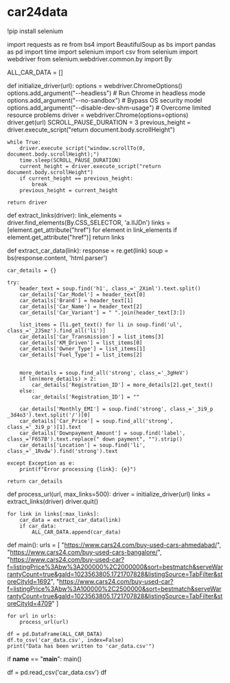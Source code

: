 # car24data

!pip install selenium

import requests as re
from bs4 import BeautifulSoup as bs
import pandas as pd
import time
import selenium
import csv
from selenium import webdriver
from selenium.webdriver.common.by import By


ALL_CAR_DATA = []

def initialize_driver(url):
    options = webdriver.ChromeOptions()
    options.add_argument("--headless")  # Run Chrome in headless mode
    options.add_argument("--no-sandbox")  # Bypass OS security model
    options.add_argument("--disable-dev-shm-usage")  # Overcome limited resource problems
    driver = webdriver.Chrome(options=options)
    driver.get(url)
    SCROLL_PAUSE_DURATION = 3
    previous_height = driver.execute_script("return document.body.scrollHeight")

    while True:
        driver.execute_script("window.scrollTo(0, document.body.scrollHeight);")
        time.sleep(SCROLL_PAUSE_DURATION)
        current_height = driver.execute_script("return document.body.scrollHeight")
        if current_height == previous_height:
            break
        previous_height = current_height

    return driver

def extract_links(driver):
    link_elements = driver.find_elements(By.CSS_SELECTOR, 'a.IIJDn')
    links = [element.get_attribute("href") for element in link_elements if element.get_attribute("href")]
    return links

def extract_car_data(link):
    response = re.get(link)
    soup = bs(response.content, 'html.parser')

    car_details = {}

    try:
        header_text = soup.find('h1', class_='_2Ximl').text.split()
        car_details['Car_Model'] = header_text[0]
        car_details['Brand'] = header_text[1]
        car_details['Car_Name'] = header_text[2]
        car_details['Car_Variant'] = " ".join(header_text[3:])

        list_items = [li.get_text() for li in soup.find('ul', class_='_2JSmz').find_all('li')]
        car_details['Car_Transmission'] = list_items[3]
        car_details['KM_Driven'] = list_items[0]
        car_details['Owner_Type'] = list_items[1]
        car_details['Fuel_Type'] = list_items[2]


        more_details = soup.find_all('strong', class_='_3gHeV')
        if len(more_details) > 2:
            car_details['Registration_ID'] = more_details[2].get_text()
        else:
            car_details['Registration_ID'] = ""

        car_details['Monthly_EMI'] = soup.find('strong', class_='_3i9_p _3d4o3').text.split('/')[0]
        car_details['Car_Price'] = soup.find_all('strong', class_='_3i9_p')[1].text
        car_details['Downpayment_Amount'] = soup.find('label', class_='F6S7B').text.replace(" down payment", "").strip()
        car_details['Location'] = soup.find('li', class_='_1Rvdw').find('strong').text

    except Exception as e:
        print(f"Error processing {link}: {e}")

    return car_details

def process_url(url, max_links=500):
    driver = initialize_driver(url)
    links = extract_links(driver)
    driver.quit()

    for link in links[:max_links]:
        car_data = extract_car_data(link)
        if car_data:
            ALL_CAR_DATA.append(car_data)
def main():
    urls = [
        "https://www.cars24.com/buy-used-cars-ahmedabad/",
        "https://www.cars24.com/buy-used-cars-bangalore/",
        "https://www.cars24.com/buy-used-car?f=listingPrice%3Abw%3A200000%2C2000000&sort=bestmatch&serveWarrantyCount=true&gaId=1023563805.1721707828&listingSource=TabFilter&storeCityId=1692",
        "https://www.cars24.com/buy-used-car?f=listingPrice%3Abw%3A100000%2C2500000&sort=bestmatch&serveWarrantyCount=true&gaId=1023563805.1721707828&listingSource=TabFilter&storeCityId=4709"
       ]

    for url in urls:
        process_url(url)

    df = pd.DataFrame(ALL_CAR_DATA)
    df.to_csv('car_data.csv', index=False)
    print("Data has been written to 'car_data.csv'")

if __name__ == "__main__":
   main()

df = pd.read_csv('car_data.csv')
df
